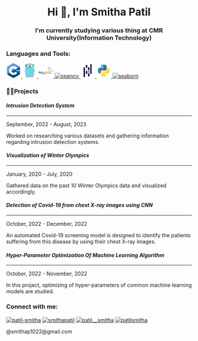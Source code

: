 <h1 align="center">Hi 👋, I'm Smitha Patil</h1>
<h3 align="center">I'm currently studying various thing at CMR University(Information Technology)</h3>


<h3 align="left">Languages and Tools:</h3>
<p align="left"> <a href="https://www.w3schools.com/cpp/" target="_blank" rel="noreferrer"> <img src="https://raw.githubusercontent.com/devicons/devicon/master/icons/cplusplus/cplusplus-original.svg" alt="cplusplus" width="40" height="40"/> </a> <a href="https://golang.org" target="_blank" rel="noreferrer"> <img src="https://raw.githubusercontent.com/devicons/devicon/master/icons/go/go-original.svg" alt="go" width="40" height="40"/> </a> <a href="https://www.mysql.com/" target="_blank" rel="noreferrer"> <img src="https://raw.githubusercontent.com/devicons/devicon/master/icons/mysql/mysql-original-wordmark.svg" alt="mysql" width="40" height="40"/> </a> <a href="https://opencv.org/" target="_blank" rel="noreferrer"> <img src="https://www.vectorlogo.zone/logos/opencv/opencv-icon.svg" alt="opencv" width="40" height="40"/> </a> <a href="https://pandas.pydata.org/" target="_blank" rel="noreferrer"> <img src="https://raw.githubusercontent.com/devicons/devicon/2ae2a900d2f041da66e950e4d48052658d850630/icons/pandas/pandas-original.svg" alt="pandas" width="40" height="40"/> </a> <a href="https://www.python.org" target="_blank" rel="noreferrer"> <img src="https://raw.githubusercontent.com/devicons/devicon/master/icons/python/python-original.svg" alt="python" width="40" height="40"/> </a> <a href="https://seaborn.pydata.org/" target="_blank" rel="noreferrer"> <img src="https://seaborn.pydata.org/_images/logo-mark-lightbg.svg" alt="seaborn" width="40" height="40"/> </a> </p>

<h3 align="left"> 👩‍💼Projects </h3>

####  ***Intrusion Detection System***
  ---
September, 2022 - August, 2023
<p>Worked on researching various datasets and gathering information regarding intrusion detection systems.</p>
 
####  ***Visualization of Winter Olympics***
  ---
January, 2020 - July, 2020
<p>Gathered data on the past 10 Winter Olympics data and visualized accordingly.</p>
  
#### ***Detection of Covid-19 from chest X-ray images using CNN***
  ---
October, 2022 - December, 2022
<p>An automated Covid-19 screening model is designed to identify the patients suffering from this disease by
using their chest X-ray images.</p>

#### ***Hyper-Parameter Optimization Of Machine Learning Algorithm***
---
October, 2022 - November, 2022
<p>In this project, optimizing of hyper-parameters of common machine learning models are studied.</p>

<h3 align="left">Connect with me:</h3>
<p align="left">
<a href="https://codesandbox.com/patil-smitha" target="blank"><img align="center" src="https://raw.githubusercontent.com/rahuldkjain/github-profile-readme-generator/master/src/images/icons/Social/codesandbox.svg" alt="patil-smitha" height="30" width="40" /></a>
<a href="https://kaggle.com/smithapatil" target="blank"><img align="center" src="https://raw.githubusercontent.com/rahuldkjain/github-profile-readme-generator/master/src/images/icons/Social/kaggle.svg" alt="smithapatil" height="30" width="40" /></a>
<a href="https://instagram.com/patil._.smitha" target="blank"><img align="center" src="https://raw.githubusercontent.com/rahuldkjain/github-profile-readme-generator/master/src/images/icons/Social/instagram.svg" alt="patil._.smitha" height="30" width="40" /></a>
<a href="https://www.codechef.com/users/patilsmitha" target="blank"><img align="center" src="https://cdn.jsdelivr.net/npm/simple-icons@3.1.0/icons/codechef.svg" alt="patilsmitha" height="30" width="40" /></a>
</p>
@smithap1022@gmail.com
